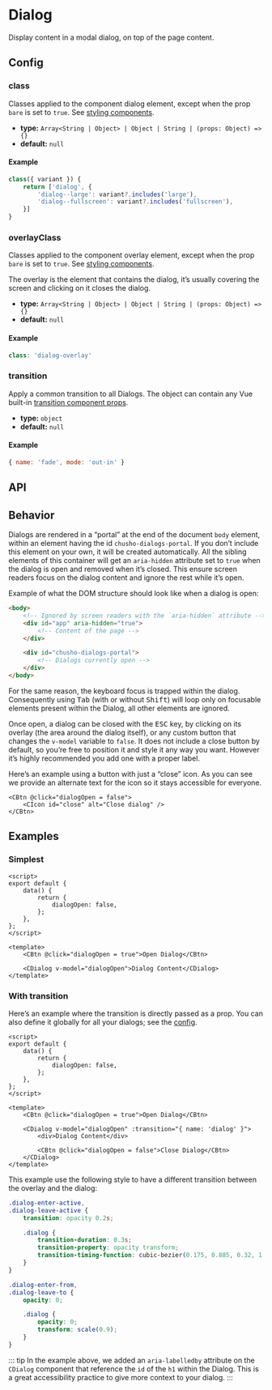 # Dialog

Display content in a modal dialog, on top of the page content.

<Sandbox id="cdialog-bnw6j" />

## Config

### class

Classes applied to the component dialog element, except when the prop `bare` is set to `true`. See [styling components](/guide/styling-components/).

-   **type:** `Array<String | Object> | Object | String | (props: Object) => {}`
-   **default:** `null`

#### Example

```js
class({ variant }) {
    return ['dialog', {
        'dialog--large': variant?.includes('large'),
        'dialog--fullscreen': variant?.includes('fullscreen'),
    }]
}
```

### overlayClass

Classes applied to the component overlay element, except when the prop `bare` is set to `true`. See [styling components](/guide/styling-components/).

The overlay is the element that contains the dialog, it’s usually covering the screen and clicking on it closes the dialog.

-   **type:** `Array<String | Object> | Object | String | (props: Object) => {}`
-   **default:** `null`

#### Example

```js
class: 'dialog-overlay'
```

### transition

Apply a common transition to all Dialogs. The object can contain any Vue built-in [transition component props](https://v3.vuejs.org/api/built-in-components.html#transition).

-   **type:** `object`
-   **default:** `null`

#### Example

```js
{ name: 'fade', mode: 'out-in' }
```

## API

<Docgen :components="['CDialog']" />

## Behavior

Dialogs are rendered in a “portal” at the end of the document `body` element, within an element having the id `chusho-dialogs-portal`. If you don’t include this element on your own, it will be created automatically. All the sibling elements of this container will get an `aria-hidden` attribute set to `true` when the dialog is open and removed when it’s closed. This ensure screen readers focus on the dialog content and ignore the rest while it’s open.

Example of what the DOM structure should look like when a dialog is open:

```html
<body>
    <!-- Ignored by screen readers with the `aria-hidden` attribute -->
    <div id="app" aria-hidden="true">
        <!-- Content of the page -->
    </div>

    <div id="chusho-dialogs-portal">
        <!-- Dialogs currently open -->
    </div>
</body>
```

For the same reason, the keyboard focus is trapped within the dialog. Consequently using <kbd>Tab</kbd> (with or without <kbd>Shift</kbd>) will loop only on focusable elements present within the Dialog, all other elements are ignored.

Once open, a dialog can be closed with the <kbd>ESC</kbd> key, by clicking on its overlay (the area around the dialog itself), or any custom button that changes the `v-model` variable to `false`. It does not include a close button by default, so you’re free to position it and style it any way you want. However it’s highly recommended you add one with a proper label.

Here’s an example using a button with just a “close” icon. As you can see we provide an alternate text for the icon so it stays accessible for everyone.

```vue
<CBtn @click="dialogOpen = false">
    <CIcon id="close" alt="Close dialog" />
</CBtn>
```

## Examples

### Simplest

```vue
<script>
export default {
    data() {
        return {
            dialogOpen: false,
        };
    },
};
</script>

<template>
    <CBtn @click="dialogOpen = true">Open Dialog</CBtn>

    <CDialog v-model="dialogOpen">Dialog Content</CDialog>
</template>
```

### With transition

Here’s an example where the transition is directly passed as a prop. You can also define it globally for all your dialogs; see the [config](#config).

```vue
<script>
export default {
    data() {
        return {
            dialogOpen: false,
        };
    },
};
</script>

<template>
    <CBtn @click="dialogOpen = true">Open Dialog</CBtn>

    <CDialog v-model="dialogOpen" :transition="{ name: 'dialog' }">
        <div>Dialog Content</div>

        <CBtn @click="dialogOpen = false">Close Dialog</CBtn>
    </CDialog>
</template>
```

This example use the following style to have a different transition between the overlay and the dialog:

```css
.dialog-enter-active,
.dialog-leave-active {
    transition: opacity 0.2s;

    .dialog {
        transition-duration: 0.3s;
        transition-property: opacity transform;
        transition-timing-function: cubic-bezier(0.175, 0.885, 0.32, 1.4);
    }
}

.dialog-enter-from,
.dialog-leave-to {
    opacity: 0;

    .dialog {
        opacity: 0;
        transform: scale(0.9);
    }
}
```

::: tip
In the example above, we added an `aria-labelledby` attribute on the `CDialog` component that reference the `id` of the `h1` within the Dialog. This is a great accessibility practice to give more context to your dialog.
:::
